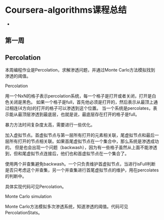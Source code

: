 # Coursera-algorithms课程总结
-
## 第一周

## Percolation

本周编程作业是Percolation，求解渗透问题，并通过Monte Carlo方法模拟找到渗透的阈值。

Percolation

用一个NxN的格子表示percolation系统，每一个格子是打开或者关闭，打开是白色关闭是黑色。 如果一个格子是full，首先他必须是打开的，然后表示从最顶上通过相连(4方向)的打开的格子可以渗透到这个位置。 当一个系统是percolates，表示能从最顶层渗透到最底层，也就是说，最底层存在打开的格子是full。

暴力方法时间复杂度太高，需要进行一些优化。

加入虚拟节点。首虚拟节点与第一层所有打开的元素相关联，尾虚拟节点和最后一层所有打开的节点相关联。如果首尾虚拟节点在一个集合中，那么系统是渗透成功的。 但是也会出现一个问题（backwash），因为有一些格子虽然从上面不能渗透到，但和尾虚拟节点连接后，他们也和首虚拟节点在一个集合了。

使用两个并查集避免backwash。一个只负责维护首虚拟节点，当进行isFull判断是否只考虑这个并查集，另一个并查集进行首尾虚拟节点的维护，用在percolates的判断中。

具体实现代码可见Percolation。

Monte Carlo simulation

Monte Carlo方法模拟多次渗透系统，知道渗透的阈值。代码可见PercolationStats。
